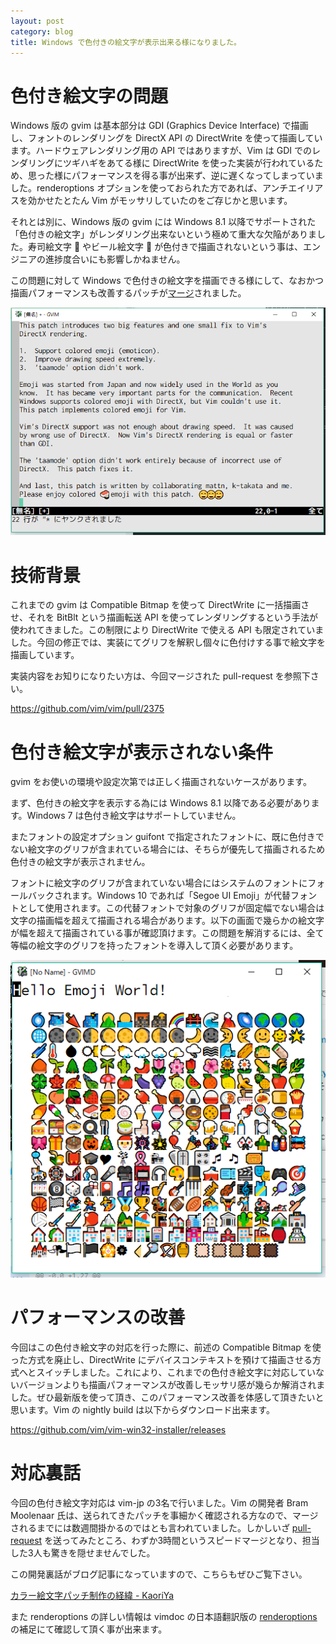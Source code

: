 ```yaml
---
layout: post
category: blog
title: Windows で色付きの絵文字が表示出来る様になりました。
---
```

# 色付き絵文字の問題

Windows 版の gvim は基本部分は GDI (Graphics Device Interface) で描画し、フォントのレンダリングを DirectX API の DirectWrite を使って描画しています。ハードウェアレンダリング用の API ではありますが、Vim は GDI でのレンダリングにツギハギをあてる様に DirectWrite を使った実装が行われているため、思った様にパフォーマンスを得る事が出来ず、逆に遅くなってしまっていました。renderoptions オプションを使っておられた方であれば、アンチエイリアスを効かせたとたん Vim がモッサリしていたのをご存じかと思います。

それとは別に、Windows 版の gvim には Windows 8.1 以降でサポートされた「色付きの絵文字」がレンダリング出来ないという極めて重大な欠陥がありました。寿司絵文字 :sushi: やビール絵文字 :beer: が色付きで描画されないという事は、エンジニアの進捗度合いにも影響しかねません。

この問題に対して Windows で色付きの絵文字を描画できる様にして、なおかつ描画パフォーマンスも改善するパッチが[マージ](https://github.com/vim/vim/pull/2375)されました。

![色付き絵文字](/assets/images/emoji-sample1.png)

# 技術背景

これまでの gvim は Compatible Bitmap を使って DirectWrite に一括描画させ、それを BitBlt という描画転送 API を使ってレンダリングするという手法が使われてきました。この制限により DirectWrite で使える API も限定されていました。今回の修正では、実装にてグリフを解釈し個々に色付けする事で絵文字を描画しています。

実装内容をお知りになりたい方は、今回マージされた pull-request を参照下さい。

<https://github.com/vim/vim/pull/2375>

# 色付き絵文字が表示されない条件

gvim をお使いの環境や設定次第では正しく描画されないケースがあります。

まず、色付きの絵文字を表示する為には Windows 8.1 以降である必要があります。Windows 7 は色付き絵文字はサポートしていません。

またフォントの設定オプション guifont で指定されたフォントに、既に色付きでない絵文字のグリフが含まれている場合には、そちらが優先して描画されるため色付きの絵文字が表示されません。

フォントに絵文字のグリフが含まれていない場合にはシステムのフォントにフォールバックされます。Windows 10 であれば「Segoe UI Emoji」が代替フォントとして使用されます。この代替フォントで対象のグリフが固定幅でない場合は文字の描画幅を超えて描画される場合があります。以下の画面で幾らかの絵文字が幅を超えて描画されている事が確認頂けます。この問題を解消するには、全て等幅の絵文字のグリフを持ったフォントを導入して頂く必要があります。

![色付き絵文字](/assets/images/emoji-sample2.png)

# パフォーマンスの改善

今回はこの色付き絵文字の対応を行った際に、前述の Compatible Bitmap を使った方式を廃止し、DirectWrite にデバイスコンテキストを預けて描画させる方式へとスイッチしました。これにより、これまでの色付き絵文字に対応していないバージョンよりも描画パフォーマンスが改善しモッサリ感が幾らか解消されました。ぜひ最新版を使って頂き、このパフォーマンス改善を体感して頂きたいと思います。Vim の nightly build は以下からダウンロード出来ます。

<https://github.com/vim/vim-win32-installer/releases>

# 対応裏話

今回の色付き絵文字対応は vim-jp の3名で行いました。Vim の開発者 Bram Moolenaar 氏は、送られてきたパッチを事細かく確認される方なので、マージされるまでには数週間掛かるのではとも言われていました。しかしいざ [pull-request](https://github.com/vim/vim/pull/2375) を送ってみたところ、わずか3時間というスピードマージとなり、担当した3人も驚きを隠せませんでした。

この開発裏話がブログ記事になっていますので、こちらもぜひご覧下さい。

[カラー絵文字パッチ制作の経緯 - KaoriYa](https://www.kaoriya.net/blog/2017/11/27/)

また renderoptions の詳しい情報は vimdoc の日本語翻訳版の [renderoptions](http://vim-jp.org/vimdoc-ja/options.html#'renderoptions') の補足にて確認して頂く事が出来ます。
